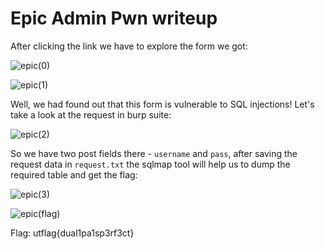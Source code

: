 # Epic Admin Pwn writeup

After clicking the link we have to explore the form we got:

![epic(0)](https://user-images.githubusercontent.com/57829161/76207005-0c152d00-620e-11ea-8a01-944f1d6e1430.png)

![epic(1)](https://user-images.githubusercontent.com/57829161/76207012-0e778700-620e-11ea-8fa5-813f6d4a2edf.png)

Well, we had found out that this form is vulnerable to SQL injections! Let's take a look at the request in burp suite:

![epic(2)](https://user-images.githubusercontent.com/57829161/76207527-02d89000-620f-11ea-99a8-71c6006ad2fc.png)

So we have two post fields there - `username` and `pass`, after saving the request data in `request.txt` the sqlmap tool will help us to
dump the required table and get the flag:

![epic(3)](https://user-images.githubusercontent.com/57829161/76209173-4c76aa00-6212-11ea-96d2-874fa3c6fa14.png)

![epic(flag)](https://user-images.githubusercontent.com/57829161/76209274-834cc000-6212-11ea-8912-4aed85bd3cad.png)


Flag: utflag{dual1pa1sp3rf3ct}
